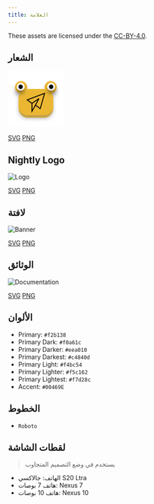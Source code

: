 ```yaml
---
title: العلامة
---
```


These assets are licensed under the [CC-BY-4.0](https://github.com/LinwoodDev/Butterfly/blob/develop/BRANDING_LICENSE).

## الشعار

![Logo](/img/logo.svg)

[SVG](/img/logo.svg) [PNG](/img/logo.png)

## Nightly Logo

![Logo](/img/nightly.svg)

[SVG](/img/nightly.svg) [PNG](/img/nightly.png)

## لافتة

![Banner](/img/banner.svg)

[SVG](/img/banner.svg) [PNG](/img/banner.png)

## الوثائق

![Documentation](/img/docs.svg)

[SVG](/img/docs.svg) [PNG](/img/docs.png)

## الألوان

- Primary: `#f2b138`
- Primary Dark: `#f0a61c`
- Primary Darker: `#eea010`
- Primary Darkest: `#c4840d`
- Primary Light: `#f4bc54`
- Primary Lighter: `#f5c162`
- Primary Lightest: `#f7d28c`
- Accent: `#00469E`

## الخطوط

- `Roboto`

## لقطات الشاشة

> يستخدم في وضع التصميم المتجاوب

- الهاتف: جالاكسي S20 Ltra
- هاتف 7 بوصات: Nexus 7
- هاتف 10 بوصات: Nexus 10
